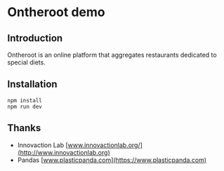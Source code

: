 # Ontheroot demo
## Introduction
Ontheroot is an online platform that aggregates restaurants dedicated to special diets. 

## Installation

```shell
npm install
npm run dev
```

## Thanks
* Innovaction Lab [www.innovactionlab.org/](http://www.innovactionlab.org)
* Pandas [www.plasticpanda.com](https://www.plasticpanda.com)
